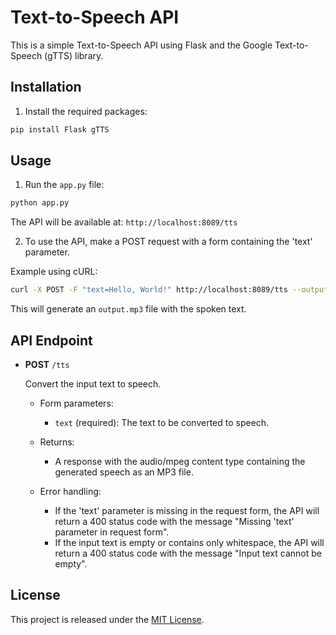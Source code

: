 # Text-to-Speech API

This is a simple Text-to-Speech API using Flask and the Google Text-to-Speech (gTTS) library.

## Installation

1. Install the required packages:

```bash
pip install Flask gTTS
```

## Usage

1. Run the `app.py` file:

```bash
python app.py
```

The API will be available at: `http://localhost:8089/tts`

2. To use the API, make a POST request with a form containing the 'text' parameter.

Example using cURL:

```bash
curl -X POST -F "text=Hello, World!" http://localhost:8089/tts --output output.mp3
```

This will generate an `output.mp3` file with the spoken text.

## API Endpoint

- **POST** `/tts`

  Convert the input text to speech.

  - Form parameters:
    - `text` (required): The text to be converted to speech.

  - Returns:
    - A response with the audio/mpeg content type containing the generated speech as an MP3 file.

  - Error handling:
    - If the 'text' parameter is missing in the request form, the API will return a 400 status code with the message "Missing 'text' parameter in request form".
    - If the input text is empty or contains only whitespace, the API will return a 400 status code with the message "Input text cannot be empty".

## License

This project is released under the [MIT License](https://opensource.org/licenses/MIT).
